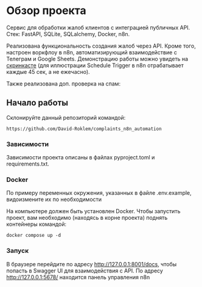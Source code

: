 # Обзор проекта
Сервис для обработки жалоб клиентов с интеграцией публичных API. Стек: FastAPI, SQLite, SQLalchemy, Docker, n8n.

Реализована функциональность создания жалоб через API. Кроме того, настроен воркфлоу в n8n, автоматизирующий
взаимодействие с Телеграм и Google Sheets. Демонстрацию работы можно увидеть на [скринкасте](https://disk.yandex.ru/i/iTA-K8W5_aldcA) (для иллюстрации Schedule Trigger в n8n отрабатывает каждые 45 сек, а не ежечасно).

Также реализована доп. проверка на спам:
[](https://github.com/David-Roklem/Screenshots_screencasts/raw/main/Additional%20spam%20check%201)
[](https://github.com/David-Roklem/Screenshots_screencasts/raw/main/Additional%20spam%20check%202.png)

## Начало работы
Склонируйте данный репозиторий командой:
```
https://github.com/David-Roklem/complaints_n8n_automation
```

### Зависимости
Зависимости проекта описаны в файлах pyproject.toml и requirements.txt.

### Docker
По примеру переменных окружения, указанных в файле .env.example, видоизмените их по необходимости

На компьютере должен быть установлен Docker. Чтобы запустить проект, вам необходимо (находясь в корне проекта) поднять контейнеры командой:
```
docker compose up -d
```

### Запуск
В браузере перейдите по адресу http://127.0.0.1:8001/docs, чтобы попасть в Swagger UI для взаимодействия с API.
По адресу http://127.0.0.1:5678/ находится панель управления n8n
